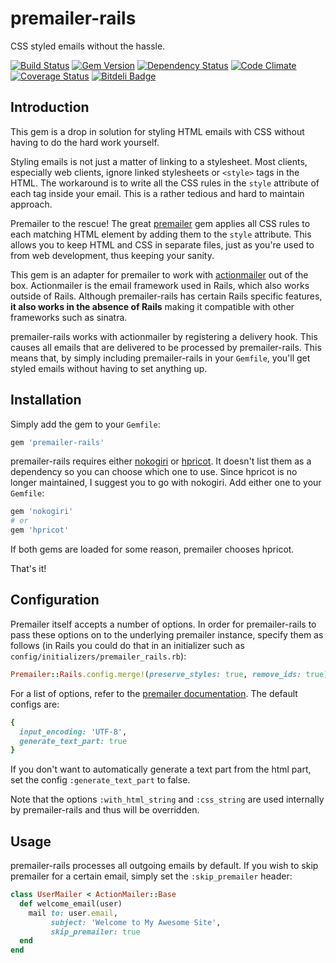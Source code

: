 # premailer-rails

CSS styled emails without the hassle.

[![Build Status][build-image]][build-link]
[![Gem Version][gem-image]][gem-link]
[![Dependency Status][deps-image]][deps-link]
[![Code Climate][gpa-image]][gpa-link]
[![Coverage Status][cov-image]][cov-link]
[![Bitdeli Badge][stats-image]][stats-link]

## Introduction

This gem is a drop in solution for styling HTML emails with CSS without having
to do the hard work yourself.

Styling emails is not just a matter of linking to a stylesheet. Most clients,
especially web clients, ignore linked stylesheets or `<style>` tags in the HTML.
The workaround is to write all the CSS rules in the `style` attribute of each
tag inside your email. This is a rather tedious and hard to maintain approach.

Premailer to the rescue! The great [premailer] gem applies all CSS rules to each
matching HTML element by adding them to the `style` attribute. This allows you
to keep HTML and CSS in separate files, just as you're used to from web
development, thus keeping your sanity.

This gem is an adapter for premailer to work with [actionmailer] out of the box.
Actionmailer is the email framework used in Rails, which also works outside of
Rails. Although premailer-rails has certain Rails specific features, **it also
works in the absence of Rails** making it compatible with other frameworks such
as sinatra.

premailer-rails works with actionmailer by registering a delivery hook. This
causes all emails that are delivered to be processed by premailer-rails. This
means that, by simply including premailer-rails in your `Gemfile`, you'll get
styled emails without having to set anything up.

## Installation

Simply add the gem to your `Gemfile`:

```ruby
gem 'premailer-rails'
```

premailer-rails requires either [nokogiri] or [hpricot]. It doesn't list them as
a dependency so you can choose which one to use. Since hpricot is no longer
maintained, I suggest you to go with nokogiri. Add either one to your `Gemfile`:

```ruby
gem 'nokogiri'
# or
gem 'hpricot'
```

If both gems are loaded for some reason, premailer chooses hpricot.

That's it!

## Configuration

Premailer itself accepts a number of options. In order for premailer-rails to
pass these options on to the underlying premailer instance, specify them
as follows (in Rails you could do that in an initializer such as
`config/initializers/premailer_rails.rb`):

```ruby
Premailer::Rails.config.merge!(preserve_styles: true, remove_ids: true)
```

For a list of options, refer to the [premailer documentation]. The default
configs are:

```ruby
{
  input_encoding: 'UTF-8',
  generate_text_part: true
}
```

If you don't want to automatically generate a text part from the html part, set
the config `:generate_text_part` to false.

Note that the options `:with_html_string` and `:css_string` are used internally
by premailer-rails and thus will be overridden.

## Usage

premailer-rails processes all outgoing emails by default. If you wish to skip
premailer for a certain email, simply set the `:skip_premailer` header:

```ruby
class UserMailer < ActionMailer::Base
  def welcome_email(user)
    mail to: user.email,
         subject: 'Welcome to My Awesome Site',
         skip_premailer: true
  end
end
```

[build-image]: https://travis-ci.org/fphilipe/premailer-rails.png
[build-link]:  https://travis-ci.org/fphilipe/premailer-rails
[gem-image]:   https://badge.fury.io/rb/premailer-rails.png
[gem-link]:    https://rubygems.org/gems/premailer-rails
[deps-image]:  https://gemnasium.com/fphilipe/premailer-rails.png
[deps-link]:   https://gemnasium.com/fphilipe/premailer-rails
[gpa-image]:   https://codeclimate.com/github/fphilipe/premailer-rails.png
[gpa-link]:    https://codeclimate.com/github/fphilipe/premailer-rails
[cov-image]:   https://coveralls.io/repos/fphilipe/premailer-rails/badge.png
[cov-link]:    https://coveralls.io/r/fphilipe/premailer-rails
[stats-image]: https://d2weczhvl823v0.cloudfront.net/fphilipe/premailer-rails/trend.png
[stats-link]:  https://bitdeli.com/

[premailer]:    https://github.com/premailer/premailer
[actionmailer]: https://github.com/rails/rails/tree/master/actionmailer
[nokogiri]:     https://github.com/sparklemotion/nokogiri
[hpricot]:      https://github.com/hpricot/hpricot

[premailer documentation]: http://rubydoc.info/gems/premailer/1.7.3/Premailer:initialize
